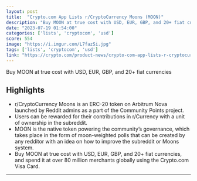 ```yaml
---
layout: post
title:  "Crypto.com App Lists r/CryptoCurrency Moons (MOON)"
description: "Buy MOON at true cost with USD, EUR, GBP, and 20+ fiat currencies"
date: "2023-07-19 01:54:00"
categories: ['lists', 'cryptocom', 'usd']
score: 554
image: "https://i.imgur.com/L7fazSi.jpg"
tags: ['lists', 'cryptocom', 'usd']
link: "https://crypto.com/product-news/crypto-com-app-lists-r-cryptocurrency-moons-moon"
---
```


Buy MOON at true cost with USD, EUR, GBP, and 20+ fiat currencies

## Highlights

- r/CryptoCurrency Moons is an ERC-20 token on Arbitrum Nova launched by Reddit admins as a part of the Community Points project.
- Users can be rewarded for their contributions in r/Currency with a unit of ownership in the subreddit.
- MOON is the native token powering the community’s governance, which takes place in the form of moon-weighted polls that can be created by any redditor with an idea on how to improve the subreddit or Moons system.
- Buy MOON at true cost with USD, EUR, GBP, and 20+ fiat currencies, and spend it at over 80 million merchants globally using the Crypto.com Visa Card.

---
